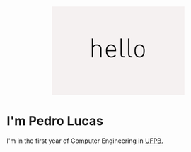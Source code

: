 <div align="center">
<img src="https://github.com/JovemPedr0/JovemPedr0/blob/main/hello.gif" >
</div>

# I'm Pedro Lucas
I'm in the first year of Computer Engineering in 
[UFPB.](http://ci.ufpb.br/)
